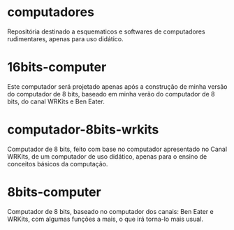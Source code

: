# computadores
Repositória destinado a esquematicos e softwares de computadores rudimentares, apenas para uso didático.

<h1>16bits-computer</h1>
 <p>Este computador será projetado apenas após a construção de minha versão do computador de 8 bits, baseado em minha verão do computador de 8 bits, do canal WRKits e Ben Eater.</p>

<h1>computador-8bits-wrkits</h1>
 <p>Computador de 8 bits, feito com base no computador apresentado no Canal WRKits, de um computador de uso didático, apenas para o ensino de conceitos básicos da computação.</p>
 
<h1>8bits-computer</h1>
 <p>Computador de 8 bits, baseado no computador dos canais: Ben Eater e WRKits, com algumas funções a mais, o que irá torna-lo mais usual.</p>
